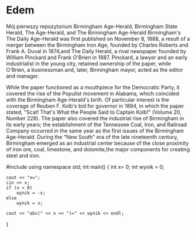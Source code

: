 # Edem
Mój pierwszy repozytorium 
Birmingham Age-Herald, Birmingham State Herald, The Age-Herald, and The Birmingham Age-Herald
Birmingham's The Daily Age-Herald was first published on November 8, 1888, a result of a merger between the Birmingham Iron Age, founded by Charles Roberts and Frank A. Duval in 1874,and The Daily Herald, a rival newspaper founded by William Pinckard and Frank O'Brien in 1887. Pinckard, a lawyer and an early industrialist in the young city, retained ownership of the paper, while O'Brien, a businessman and, later, Birmingham mayor, acted as the editor and manager.

While the paper functioned as a mouthpiece for the Democratic Party, it covered the rise of the Populist movement in Alabama, which coincided with the Birmingham Age-Herald's birth. Of particular interest is the coverage of Reuben F. Kolb's bid for governor in 1894, in which the paper stated, "Scat! That's What the People Said to Captain Kolb!" (Volume 20, Number 228). The paper also covered the industrial rise of Birmingham in its early years; the establishment of the Tennessee Coal, Iron, and Railroad Company occurred in the same year as the first issues of the Birmingham Age-Herald. During the "New South" era of the late nineteenth century, Birmingham emerged as an industrial center because of the close proximity of iron ore, coal, limestone, and dolomite,the major components for creating steel and iron.

#include <iostream>
using namespace std;
int main()
{
	int x= 0;
	int wynik = 0;

	cout << "x=";
	cin >> x;
	if (x < 0)
		wynik = -x;
	else
		wynik = x;

	cout << "abs(" << x << ")=" << wynik << endl;
}
